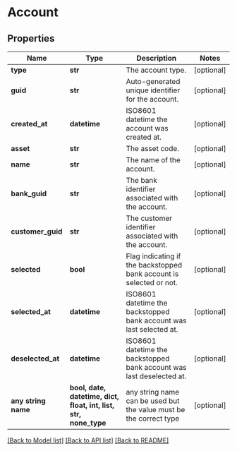 # Account


## Properties
Name | Type | Description | Notes
------------ | ------------- | ------------- | -------------
**type** | **str** | The account type. | [optional] 
**guid** | **str** | Auto-generated unique identifier for the account. | [optional] 
**created_at** | **datetime** | ISO8601 datetime the account was created at. | [optional] 
**asset** | **str** | The asset code. | [optional] 
**name** | **str** | The name of the account. | [optional] 
**bank_guid** | **str** | The bank identifier associated with the account. | [optional] 
**customer_guid** | **str** | The customer identifier associated with the account. | [optional] 
**selected** | **bool** | Flag indicating if the backstopped bank account is selected or not. | [optional] 
**selected_at** | **datetime** | ISO8601 datetime the backstopped bank account was last selected at. | [optional] 
**deselected_at** | **datetime** | ISO8601 datetime the backstopped bank account was last deselected at. | [optional] 
**any string name** | **bool, date, datetime, dict, float, int, list, str, none_type** | any string name can be used but the value must be the correct type | [optional]

[[Back to Model list]](../README.md#documentation-for-models) [[Back to API list]](../README.md#documentation-for-api-endpoints) [[Back to README]](../README.md)


